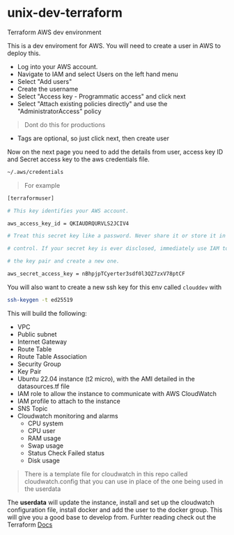 # unix-dev-terraform
Terraform AWS dev environment

This is a dev enviroment for AWS. You will need to create a user in AWS to deploy this.

- Log into your AWS account.
- Navigate to IAM and select Users on the left hand menu
- Select "Add users"
- Create the username
- Select "Access key - Programmatic access" and click next
- Select "Attach existing policies directly" and use the "AdministratorAccess" policy
> Dont do this for productions
- Tags are optional, so just click next, then create user

Now on the next page you need to add the details from user, access key ID and Secret access key to the aws credentials file.
```bash
~/.aws/credentials
```

> For example
```bash
[terraformuser]

# This key identifies your AWS account.

aws_access_key_id = QKIAUDRQURVLS2JCIV4

# Treat this secret key like a password. Never share it or store it in source

# control. If your secret key is ever disclosed, immediately use IAM to delete

# the key pair and create a new one.

aws_secret_access_key = nBhpjpTCyerter3sdf0l3QZ7zxV78ptCF
```

You will also want to create a new ssh key for this env called `clouddev` with
```BASH
ssh-keygen -t ed25519
```

This will build the following:

- VPC
- Public subnet
- Internet Gateway
- Route Table
- Route Table Association
- Security Group
- Key Pair
- Ubuntu 22.04 instance (t2 micro), with the AMI detailed in the datasources.tf file
- IAM role to allow the instance to communicate with AWS CloudWatch
- IAM profile to attach to the instance
- SNS Topic
- Cloudwatch monitoring and alarms
  - CPU system
  - CPU user
  - RAM usage
  - Swap usage
  - Status Check Failed status
  - Disk usage

> There is a template file for cloudwatch in this repo called cloudwatch.config that you can use in place of the one being used in the userdata

The **userdata** will update the instance, install and set up the cloudwatch configuration file, install docker and add the user to the docker group.
This will give you a good base to develop from. Furhter reading check out the Terraform [Docs](https://registry.terraform.io/providers/hashicorp/aws/latest/docs)